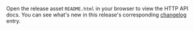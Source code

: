 Open the release asset `README.html` in your browser to view the HTTP API docs. You can see what's new in this release's corresponding [changelog](docs/CHANGELOG.md) entry.